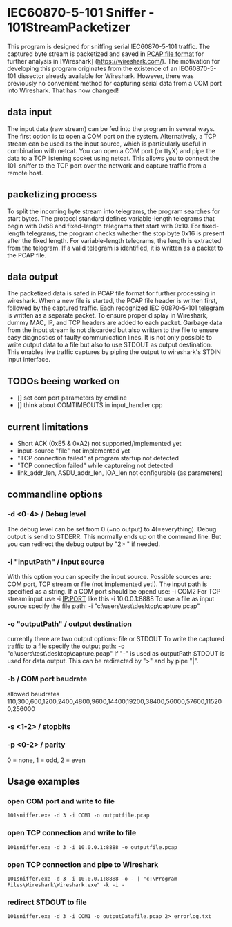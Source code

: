 # IEC60870-5-101 Sniffer - 101StreamPacketizer
This program is designed for sniffing serial IEC60870-5-101 traffic. The captured byte stream is packetized and saved in [PCAP file format](https://wiki.wireshark.org/Development/LibpcapFileFormat) for further analysis in [Wireshark] (https://wireshark.com/). The motivation for developing this program originates from the existence of an IEC60870-5-101 dissector already available for Wireshark. However, there was previously no convenient method for capturing serial data from a COM port into Wireshark. That has now changed!

## data input
The input data (raw stream) can be fed into the program in several ways. The first option is to open a COM port on the system. Alternatively, a TCP stream can be used as the input source, which is particularly useful in combination with netcat. You can open a COM port (or ttyX) and pipe the data to a TCP listening socket using netcat. This allows you to connect the 101-sniffer to the TCP port over the network and capture traffic from a remote host.

## packetizing process
To split the incoming byte stream into telegrams, the program searches for start bytes. The protocol standard defines variable-length telegrams that begin with 0x68 and fixed-length telegrams that start with 0x10. For fixed-length telegrams, the program checks whether the stop byte 0x16 is present after the fixed length. For variable-length telegrams, the length is extracted from the telegram. If a valid telegram is identified, it is written as a packet to the PCAP file.

## data output
The packetized data is safed in PCAP file format for further processing in wireshark. When a new file is started, the PCAP file header is written first, followed by the captured traffic. Each recognized IEC 60870-5-101 telegram is written as a separate packet. To ensure proper display in Wireshark, dummy MAC, IP, and TCP headers are added to each packet.
Garbage data from the input stream is not discarded but also written to the file to ensure easy diagnostics of faulty communication lines.
It is not only possible to write output data to a file but also to use STDOUT as output destination. This enables live traffic captures by piping the output to wireshark's STDIN input interface.

## TODOs beeing worked on
 - [] set com port parameters by cmdline
 - [] think about COMTIMEOUTS in input_handler.cpp 

## current limitations
 - Short ACK (0xE5 & 0xA2) not supported/implemented yet
 - input-source "file" not implemented yet
 - "TCP connection failed" at program startup not detected
 - "TCP connection failed" while captureing not detected
 - link_addr_len, ASDU_addr_len, IOA_len not configurable (as parameters) 
 
## commandline options
### -d <0-4> / Debug level
The debug level can be set from 0 (=no output) to 4(=everything).
Debug output is send to STDERR. This normally ends up on the command line. But you can redirect the debug output by "2> <file>" if needed.

### -i "inputPath" / input source
With this option you can specify the input source. Possible sources are: COM port, TCP stream or file (not implemented yet!).
The input path is specified as a string. If a COM port should be opend use: -i COM2
For TCP stream input use -i <IP:PORT> like this -i 10.0.0.1:8888
To use a file as input source specify the file path: -i "c:\users\test\desktop\capture.pcap"

### -o "outputPath" / output destination
currently there are two output options: file or STDOUT
To write the captured traffic to a file specify the output path: -o "c:\users\test\desktop\capture.pcap"
If "-" is used as outputPath STDOUT is used for data output. This can be redirected by ">" and by pipe "|". 

### -b <baudrate> / COM port baudrate
allowed baudrates 110,300,600,1200,2400,4800,9600,14400,19200,38400,56000,57600,115200,256000

### -s <1-2> / stopbits

### -p <0-2> / parity
0 = none, 1 = odd, 2 = even

## Usage examples
### open COM port and write to file
```
101sniffer.exe -d 3 -i COM1 -o outputfile.pcap
```

### open TCP connection and write to file
```
101sniffer.exe -d 3 -i 10.0.0.1:8888 -o outputfile.pcap
```
### open TCP connection and pipe to Wireshark
```
101sniffer.exe -d 3 -i 10.0.0.1:8888 -o - | "c:\Program Files\Wireshark\Wireshark.exe" -k -i -
```
### redirect STDOUT to file
```
101sniffer.exe -d 3 -i COM1 -o outputDatafile.pcap 2> errorlog.txt
```